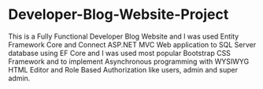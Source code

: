 # Developer-Blog-Website-Project
This is a Fully Functional Developer Blog Website and I was used  Entity Framework Core  and Connect ASP.NET MVC Web application to SQL Server database using EF Core and I was used most popular  Bootstrap CSS Framework and to implement  Asynchronous programming with WYSIWYG HTML Editor and Role Based Authorization like users, admin and super admin.
